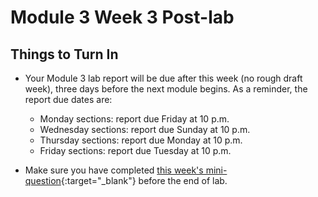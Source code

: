# Module 3 Week 3 Post-lab



## Things to Turn In

+ Your Module 3 lab report will be due after this week (no rough draft week), three days before the next module begins.  As a reminder, the report due dates are:
    + Monday sections:  report due Friday at 10 p.m.
    + Wednesday sections:  report due Sunday at 10 p.m.
    + Thursday sections:  report due Monday at 10 p.m.
    + Friday sections:  report due Tuesday at 10 p.m.

+ Make sure you have completed [this week's mini-question](mini-questions#week-3){:target="_blank"} before the end of lab.
  
  

